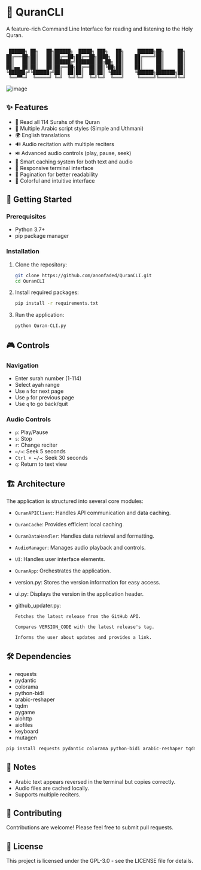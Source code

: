 # 📖 QuranCLI

A feature-rich Command Line Interface for reading and listening to the Holy Quran.

```ascii

 ██████╗ ██╗   ██╗██████╗  █████╗ ███╗   ██╗     ██████╗██╗     ██╗
██╔═══██╗██║   ██║██╔══██╗██╔══██╗████╗  ██║    ██╔════╝██║     ██║
██║   ██║██║   ██║██████╔╝███████║██╔██╗ ██║    ██║     ██║     ██║
██║▄▄ ██║██║   ██║██╔══██╗██╔══██║██║╚██╗██║    ██║     ██║     ██║
╚██████╔╝╚██████╔╝██║  ██║██║  ██║██║ ╚████║    ╚██████╗███████╗██║
 ╚══▀▀═╝  ╚═════╝ ╚═╝  ╚═╝╚═╝  ╚═╝╚═╝  ╚═══╝     ╚═════╝╚══════╝╚═╝

```

![image](https://github.com/user-attachments/assets/e5fa1c2b-fb35-41f9-be34-98688d4bdbc0)


## ✨ Features

- 📑 Read all 114 Surahs of the Quran
- 🎯 Multiple Arabic script styles (Simple and Uthmani)
- 🌍 English translations
- 🔊 Audio recitation with multiple reciters
- ⏯️ Advanced audio controls (play, pause, seek)
- 💾 Smart caching system for both text and audio
- 📱 Responsive terminal interface
- 📖 Pagination for better readability
- 🎨 Colorful and intuitive interface

## 🚀 Getting Started

### Prerequisites

- Python 3.7+
- pip package manager

### Installation

1.  Clone the repository:

    ```bash
    git clone https://github.com/anonfaded/QuranCLI.git
    cd QuranCLI
    ```

2.  Install required packages:

    ```bash
    pip install -r requirements.txt
    ```

3.  Run the application:

    ```bash
    python Quran-CLI.py
    ```

## 🎮 Controls

### Navigation

*   Enter surah number (1-114)
*   Select ayah range
*   Use `n` for next page
*   Use `p` for previous page
*   Use `q` to go back/quit

### Audio Controls

*   `p`: Play/Pause
*   `s`: Stop
*   `r`: Change reciter
*   `←/→`: Seek 5 seconds
*   `Ctrl + ←/→`: Seek 30 seconds
*   `q`: Return to text view

## 🏗️ Architecture

The application is structured into several core modules:

*   `QuranAPIClient`: Handles API communication and data caching.
*   `QuranCache`: Provides efficient local caching.
*   `QuranDataHandler`: Handles data retrieval and formatting.
*   `AudioManager`: Manages audio playback and controls.
*   `UI`: Handles user interface elements.
*   `QuranApp`: Orchestrates the application.
*   version.py: Stores the version information for easy access.

*   ui.py: Displays the version in the application header.

*   github_updater.py:

        Fetches the latest release from the GitHub API.

        Compares VERSION_CODE with the latest release's tag.

        Informs the user about updates and provides a link.
## 🛠️ Dependencies

*   requests
*   pydantic
*   colorama
*   python-bidi
*   arabic-reshaper
*   tqdm
*   pygame
*   aiohttp
*   aiofiles
*   keyboard
*   mutagen

```python
pip install requests pydantic colorama python-bidi arabic-reshaper tqdm pygame aiohttp aiofiles keyboard mutagen
```

## 📝 Notes

*   Arabic text appears reversed in the terminal but copies correctly.
*   Audio files are cached locally.
*   Supports multiple reciters.

## 🤝 Contributing

Contributions are welcome! Please feel free to submit pull requests.

## 📄 License

This project is licensed under the GPL-3.0 - see the LICENSE file for details.
